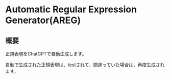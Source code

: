 # Automatic Regular Expression Generator(AREG)

## 概要

正規表現をChatGPTで自動生成します。

自動で生成された正規表現は、testされて、間違っていた場合は、再度生成されます。
